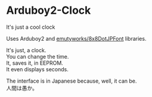 # Arduboy2-Clock
It's just a cool clock  

Uses Arduboy2 and [emutyworks/8x8DotJPFont](https://github.com/emutyworks/8x8DotJPFont) libraries.  


It's just, a clock.  
You can change the time.  
It, saves it, in EEPROM.  
It even displays seconds.  


The interface is in Japanese because, well, it can be.  
人間は愚か。  

